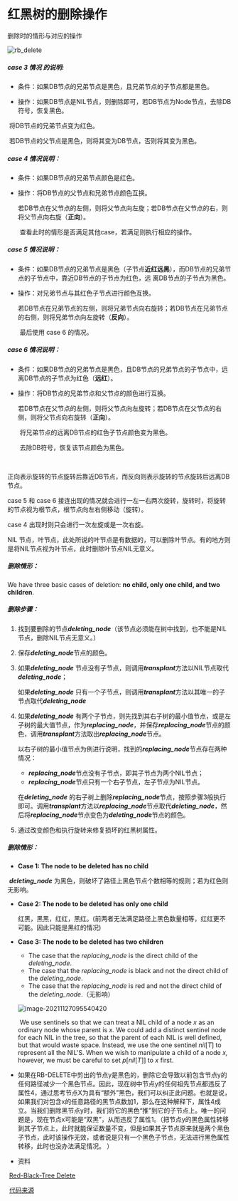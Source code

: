 # 红黑树的删除操作

删除时的情形与对应的操作

![rb_delete](D:\Typora\Notes\DataStructure\rb_delete.jpeg)

##### case 3 情况 的说明:

- 条件：如果DB节点的兄弟节点是黑色，且兄弟节点的子节点都是黑色。

- 操作：如果DB节点是NIL节点，则删除即可，若DB节点为Node节点，去除DB符号，恢复黑色。

​					将DB节点的兄弟节点变为红色。

​					若DB节点的父节点是黑色，则将其变为DB节点，否则将其变为黑色。

##### case 4 情况说明：

- 条件：如果DB节点的兄弟节点颜色是红色。

- 操作：将DB节点的父节点和兄弟节点颜色互换。

  ​			若DB节点在父节点的左侧，则将父节点向左旋；若DB节点在父节点的右，则将父节点向右旋（**正向**）。

  ​			查看此时的情形是否满足其他case，若满足则执行相应的操作。

##### case 5 情况说明：

- 条件：如果DB节点的兄弟节点是黑色（子节点**近红远黑**），而DB节点的兄弟节点的子节点中，靠近DB节点的子节点为红色，远			离DB节点的子节点为黑色。

- 操作：对兄弟节点与其红色子节点进行颜色互换。

  ​			若DB节点在兄弟节点的左侧，则将兄弟节点向右旋转；若DB节点在兄弟节点的右侧，则将兄弟节点向左旋转（**反向**）。

  ​			最后使用 case 6 的情况。

##### case 6 情况说明：

- 条件：如果DB节点的兄弟节点是黑色，且DB节点的兄弟节点的子节点中，远离DB节点的子节点为红色（**远红**）。

- 操作：将DB节点的兄弟节点和父节点的颜色进行互换。

  ​			若DB节点在父节点的左侧，则将父节点向左旋转；若DB节点在父节点的右侧，则将父节点向右旋转（**正向**）。

  ​			将兄弟节点的远离DB节点的红色子节点颜色变为黑色。

  ​			去除DB符号，恢复该节点颜色为黑色。

  ​			

正向表示旋转的节点旋转后靠近DB节点，而反向则表示旋转的节点旋转后远离DB节点。

case 5 和 case 6 接连出现的情况就会进行一左一右两次旋转，旋转时，将旋转的节点视为根节点，根节点向左右侧移动（旋转）。

case 4 出现时则只会进行一次左旋或是一次右旋。





NIL 节点，叶节点，此处所说的叶节点是有数据的，可以删除叶节点。有的地方则是将NIL节点视为叶节点，此时删除叶节点NIL无意义。

##### 删除情形：

We have three basic cases of deletion: **no child, only one child, and two children**. 

##### 删除步骤：

1. 找到要删除的节点***deleting_node***（该节点必须能在树中找到，也不能是NIL节点，删除NIL节点无意义。）

2. 保存***deleting_node***节点的颜色。

3. 如果***deleting_node*** 节点没有子节点，则调用***transplant***方法以NIL节点取代***deleting_node***；

   如果***deleting_node*** 只有一个子节点，则调用***transplant***方法以其唯一的子节点取代***deleting_node***

4. 如果***deleting_node*** 有两个子节点，则先找到其右子树的最小值节点，或是左子树的最大值节点，作为***replacing_node***，并保存***replacing_node***节点的颜色，调用***transplant***方法取出***replacing_node***节点。

   以右子树的最小值节点为例进行说明，找到的***replacing_node***节点存在两种情况：

   - ***replacing_node***节点没有子节点，即其子节点为两个NIL节点；
   - ***replacing_node***节点只有一个右子节点，左子节点为NIL节点。

   在***deleting_node*** 的右子树上删除***replacing_node***节点，按照步骤3般执行即可。调用***transplant***方法以***replacing_node***节点取代***deleting_node***，然后将***replacing_node***节点变色为***deleting_node***节点的颜色。

5. 通过改变颜色和执行旋转来修复损坏的红黑树属性。

##### 删除情形：

- **Case 1: The node to be deleted has no child**

​		***deleting_node*** 为黑色，则破坏了路径上黑色节点个数相等的规则；若为红色则无影响。

- **Case 2: The node to be deleted has only one child**

  红黑，黑黑，红红，黑红。(前两者无法满足路径上黑色数量相等，红红更不可能。因此只能是黑红的情况)

- **Case 3: The node to be deleted has two children** 

  - The case that the *replacing_node* is the direct child of the *deleting_node*.
  - The case that the *replacing_node* is black and not the direct child of the *deleting_node*.
  - The case that the *replacing_node* is red and not the direct child of the *deleting_node*.（无影响）

  ![image-20211127095540420](C:\Users\千江映月\AppData\Roaming\Typora\typora-user-images\image-20211127095540420.png)

  ​    We use sentinels so that we can treat a NIL child of a node *x* as an ordinary node whose parent is *x.* We could add a distinct sentinel node for each NIL in the tree, so that the parent of each NIL is well defined, but that would waste space. Instead, we use the one sentinel *nil*[*T*] to represent all the NIL'S. When we wish to manipulate a child of a node *x,* however, we must be careful to set *p*[*nil*[*T*]] to *x* first.

- 如果在RB-DELETE中剪出的节点y是黑色的，删除它会导致以前包含节点y的任何路径减少一个黑色节点。因此，现在树中节点y的任何祖先节点都违反了属性4，通过思考节点X为具有“额外”黑色，我们可以纠正此问题。也就是说，如果我们对包含x的任意路径的黑节点数加1，那么在这种解释下，属性4成立。当我们删除黑节点y时，我们将它的黑色“推”到它的子节点上。唯一的问题是，现在节点x可能是“双黑”，从而违反了属性1。（把节点y的黑色属性转移到其子节点上，此时就能保证数量不变，但是如果其子节点原来就是两个黑色子节点，此时该操作无效，或者说是只有一个黑色子节点，无法进行黑色属性转移，此时也没办法满足情况。 ）

- 资料

​		[Red-Black-Tree Delete](http://alrightchiu.github.io/SecondRound/red-black-tree-deleteshan-chu-zi-liao-yu-fixupxiu-zheng.html)

​		[代码来源](http://staff.ustc.edu.cn/~csli/graduate/algorithms/book6/chap14.htm)

​		



